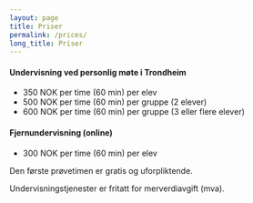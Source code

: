 ```yaml
---
layout: page
title: Priser
permalink: /prices/
long_title: Priser
---
```

#### Undervisning ved personlig møte i Trondheim

* 350 NOK per time (60 min) per elev
* 500 NOK per time (60 min) per gruppe (2 elever)
* 600 NOK per time (60 min) per gruppe (3 eller flere elever)

#### Fjernundervisning (online)

* 300 NOK per time (60 min) per elev

Den første prøvetimen er gratis og uforpliktende.

Undervisningstjenester er fritatt for merverdiavgift (mva).
